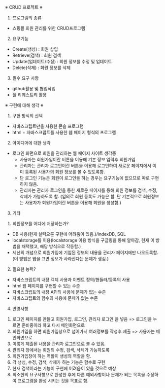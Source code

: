 ※ CRUD 프로젝트 ※

1. 프로그램의 종류
- 쇼핑몰 회원 관리를 위한 CRUD프로그램

2. 요구기능
- Create(생성) : 회원 삽입
- Retrieve(검색) : 회원 검색
- Update(업데이트/수정) : 회원 정보를 수정 및 업데이트
- Delete(삭제) : 회원 정보를 삭제

3. 필수 요구 사항
- github활용 및 협업작업
- 풀 리퀘스트리 활용

※ 구현에 대해 생각 ※

1. 구현 방식의 선택
- 자바스크립트만을 사용한 콘솔 프로그램
- html + 자바스크립트를 사용한 웹 페이지 형식의 프로그램

2. 아이디어에 대한 생각
- 로그인 화면으로 회원을 관리하는 웹 페이지 사이트 생각중
	- 사용자는 회원가입이란 버튼을 이용해 기본 정보 입력후 회원가입
	- 관리자는 관리자 로그인이란 버튼을 이용해 로그인하여 새로운 페이지에서 이미 등록된 사용자의 회원 정보를 볼 수 있도록함.
	- 단 로그인 기능은 회원이 로그인을 하는 경우는 요구기능에 없으므로 따로 구현하지 않음.
	- 관리자는 관리자 로그인을 통한 새로운 페이지를 통해 회원 정보를 검색, 수정, 삭제가 가능하도록 함. (임의로 회원 등록도 가능은 함. 단 기본적으로 회원정보는 사용자가 회원가입이란 버튼을 이용해 회원을 생성함.) 

3. 기타
 1) 회원정보를 어디에 저장하는가?
  - DB 사용(현재 실력으론 구현에 어려움이 있음.)/indexDB, SQL
  - localstorage를 이용(localstorage 이용 방식을 구글링을 통해 알아감, 현재 이 방법을 채택했고, 해당 방식으로 작동함.)
  - 세션의 개념으로 회원가입에 기입된 정보의 내용을 관리자 페이지에만 나오도록함.(이 방법은 웹을 끄면 정보가 사라진다는 문제가 생김.)
 2) 필요한 능력?
  - 자바스크립트의 내장 객체 사용과 이벤트 정의/핸들러/등록의 사용
  - html 웹 페이지를 구현할 수 있는 수준
  - 자바스크립트의 내장 API의 사용에 문제가 없는 수준
  - 자바스크립트의 함수의 사용에 문제가 없는 수준
  
  
  
  4. 반영사항
   1) 로그인 페이지를 만들고 회원가입, 로그인, 관리자 로그인 을 넣음 => 로그인을 누르면 준비중이라 하고 다시 메인화면으로
   2) 회원가입을 하면 회원가입창으로 넘어가서 여러정보를 작성후 제출 => 사용자는 메인화면으로
   3) 이렇게 제출된 내용을 관리자 로그인으로 볼 수 있음.
   4) 관리자 창에서는 회원의 수정, 검색, 삭제가 가능하도록
   5) 회원가입창이 하는 역할이 생성의 역할을 함.
   6) 각 생성, 수정, 검색, 삭제가 하는 기능은 함수로 구현
   7) 현재 검색이라는 기능이 구현에 어려움이 있을 것으로 예상
   8) 최소한의 요구사항으로 완성한 후에 다른 예외사항이나 문제가 되는 목록을 수정하여 프로그램을 완성 시키는 것을 목표로 함.
   